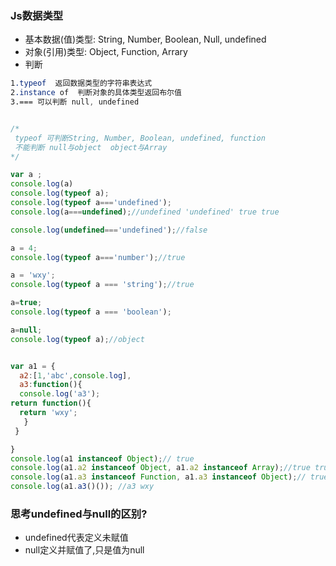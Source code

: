 ### Js数据类型<br>   

* 基本数据(值)类型: String, Number, Boolean, Null, undefined
* 对象(引用)类型: Object, Function, Arrary   
* 判断<br>


```css
1.typeof  返回数据类型的字符串表达式  
2.instance of  判断对象的具体类型返回布尔值
3.=== 可以判断 null, undefined

```
```js

/*
 typeof 可判断String, Number, Boolean, undefined, function
 不能判断 null与object  object与Array
*/

var a ;
console.log(a)
console.log(typeof a);
console.log(typeof a==='undefined');
console.log(a===undefined);//undefined 'undefined' true true

console.log(undefined==='undefined');//false

a = 4;
console.log(typeof a==='number');//true

a = 'wxy';
console.log(typeof a === 'string');//true

a=true;
console.log(typeof a === 'boolean');

a=null;
console.log(typeof a);//object

```
```js

var a1 = {
  a2:[1,'abc',console.log],
  a3:function(){
  console.log('a3');
return function(){
  return 'wxy';
   }
 }

}
console.log(a1 instanceof Object);// true
console.log(a1.a2 instanceof Object, a1.a2 instanceof Array);//true true
console.log(a1.a3 instanceof Function, a1.a3 instanceof Object);// true true
console.log(a1.a3()()); //a3 wxy

```
### 思考undefined与null的区别?
* undefined代表定义未赋值
* null定义并赋值了,只是值为null 